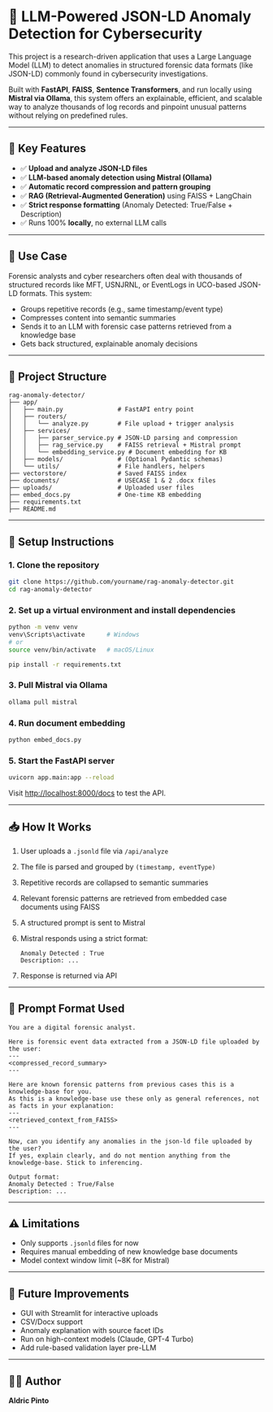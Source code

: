 # 🔐 LLM-Powered JSON-LD Anomaly Detection for Cybersecurity

This project is a research-driven application that uses a Large Language Model (LLM) to detect anomalies in structured forensic data formats (like JSON-LD) commonly found in cybersecurity investigations.

Built with **FastAPI**, **FAISS**, **Sentence Transformers**, and run locally using **Mistral via Ollama**, this system offers an explainable, efficient, and scalable way to analyze thousands of log records and pinpoint unusual patterns without relying on predefined rules.

---

## 📌 Key Features

* ✅ **Upload and analyze JSON-LD files**
* ✅ **LLM-based anomaly detection using Mistral (Ollama)**
* ✅ **Automatic record compression and pattern grouping**
* ✅ **RAG (Retrieval-Augmented Generation)** using FAISS + LangChain
* ✅ **Strict response formatting** (Anomaly Detected: True/False + Description)
* ✅ Runs 100% **locally**, no external LLM calls

---

## 🧠 Use Case

Forensic analysts and cyber researchers often deal with thousands of structured records like MFT, USNJRNL, or EventLogs in UCO-based JSON-LD formats. This system:

* Groups repetitive records (e.g., same timestamp/event type)
* Compresses content into semantic summaries
* Sends it to an LLM with forensic case patterns retrieved from a knowledge base
* Gets back structured, explainable anomaly decisions

---

## 📁 Project Structure

```
rag-anomaly-detector/
├── app/
│   ├── main.py               # FastAPI entry point
│   ├── routers/
│   │   └── analyze.py        # File upload + trigger analysis
│   ├── services/
│   │   ├── parser_service.py # JSON-LD parsing and compression
│   │   ├── rag_service.py    # FAISS retrieval + Mistral prompt
│   │   └── embedding_service.py # Document embedding for KB
│   ├── models/               # (Optional Pydantic schemas)
│   └── utils/                # File handlers, helpers
├── vectorstore/              # Saved FAISS index
├── documents/                # USECASE 1 & 2 .docx files
├── uploads/                  # Uploaded user files
├── embed_docs.py             # One-time KB embedding
├── requirements.txt
├── README.md
```

---

## 🚀 Setup Instructions

### 1. Clone the repository

```bash
git clone https://github.com/yourname/rag-anomaly-detector.git
cd rag-anomaly-detector
```

### 2. Set up a virtual environment and install dependencies

```bash
python -m venv venv
venv\Scripts\activate      # Windows
# or
source venv/bin/activate   # macOS/Linux

pip install -r requirements.txt
```

### 3. Pull Mistral via Ollama

```bash
ollama pull mistral
```

### 4. Run document embedding

```bash
python embed_docs.py
```

### 5. Start the FastAPI server

```bash
uvicorn app.main:app --reload
```

Visit [http://localhost:8000/docs](http://localhost:8000/docs) to test the API.

---

## 📥 How It Works

1. User uploads a `.jsonld` file via `/api/analyze`
2. The file is parsed and grouped by `(timestamp, eventType)`
3. Repetitive records are collapsed to semantic summaries
4. Relevant forensic patterns are retrieved from embedded case documents using FAISS
5. A structured prompt is sent to Mistral
6. Mistral responds using a strict format:

   ```
   Anomaly Detected : True
   Description: ...
   ```
7. Response is returned via API

---

## 📌 Prompt Format Used

```
You are a digital forensic analyst.

Here is forensic event data extracted from a JSON-LD file uploaded by the user:
---
<compressed_record_summary>
---

Here are known forensic patterns from previous cases this is a knowledge-base for you.
As this is a knowledge-base use these only as general references, not as facts in your explanation:
---
<retrieved_context_from_FAISS>
---

Now, can you identify any anomalies in the json-ld file uploaded by the user?
If yes, explain clearly, and do not mention anything from the knowledge-base. Stick to inferencing.

Output format:
Anomaly Detected : True/False
Description: ...
```

---

## ⚠️ Limitations

* Only supports `.jsonld` files for now
* Requires manual embedding of new knowledge base documents
* Model context window limit (\~8K for Mistral)

---

## 🔮 Future Improvements

* GUI with Streamlit for interactive uploads
* CSV/Docx support
* Anomaly explanation with source facet IDs
* Run on high-context models (Claude, GPT-4 Turbo)
* Add rule-based validation layer pre-LLM

---

## 👨‍💻 Author

**Aldric Pinto**
